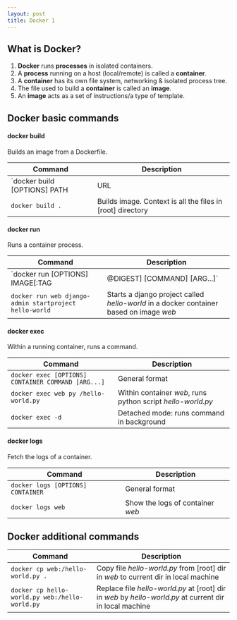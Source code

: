```yaml
---
layout: post
title: Docker 1
---
```


## What is Docker?

1. **Docker** runs **processes** in isolated containers.
2. A **process** running on a host (local/remote) is called a **container**.
3. A **container** has its own file system, networking & isolated process tree.
4. The file used to build a **container** is called an **image**.
5. An **image** acts as a set of instructions/a type of template.

## Docker basic commands

#### **docker build**

Builds an image from a Dockerfile.

| Command      | Description |
| ----------- | ----------- |
| `docker build [OPTIONS] PATH | URL | -` | General format |
| `docker build .`  | Builds image. Context is all the files in [root] directory |

#### **docker run**

Runs a container process. 

| Command      | Description |
| ----------- | ----------- |
| `docker run [OPTIONS] IMAGE[:TAG|@DIGEST] [COMMAND] [ARG...]` | General format |
| `docker run web django-admin startproject hello-world`  | Starts a django project called *hello-world* in a docker container based on image *web* |

#### **docker exec**

Within a running container, runs a command.

| Command      | Description |
| ----------- | ----------- |
| `docker exec [OPTIONS] CONTAINER COMMAND [ARG...]` | General format |
| `docker exec web py /hello-world.py`  | Within container *web*, runs python script *hello-world.py* |
| `docker exec -d`  | Detached mode: runs command in background |

#### **docker logs**

Fetch the logs of a container.

| Command      | Description |
| ----------- | ----------- |
| `docker logs [OPTIONS] CONTAINER` | General format |
| `docker logs web`  | Show the logs of container *web* |

## Docker additional commands

| Command      | Description |
| ----------- | ----------- |
| `docker cp web:/hello-world.py .` | Copy file *hello-world.py* from [root] dir in *web* to current dir in local machine |
| `docker cp hello-world.py web:/hello-world.py`  | Replace file *hello-world.py* at [root] dir in *web* by *hello-world.py* at current dir in local machine |